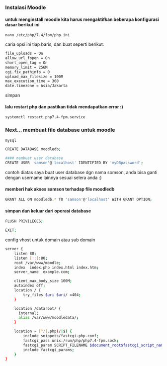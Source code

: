 ### Instalasi Moodle
#### untuk menginstall moodle kita harus mengaktifkan beberapa konfigurasi dasar berikut ini
```baah
nano /etc/php/7.4/fpm/php.ini
```
caria opsi ini tiap baris, dan buat seperti berikut:
```bash
file_uploads = On
allow_url_fopen = On
short_open_tag = On
memory_limit = 256M
cgi.fix_pathinfo = 0
upload_max_filesize = 100M
max_execution_time = 360
date.timezone = Asia/Jakarta
```
simpan
#### lalu restart php dan pastikan tidak mendapatkan error :)
```bash
systemctl restart php7.4-fpm.service
```
### Next... membuat file database untuk moodle
```bash
mysql
```
```bash
CREATE DATABASE moodledb;
```
```bash
#### membuat user database
CREATE USER 'samson'@'localhost' IDENTIFIED BY 'myDBpassword';
```
contoh diatas saya buat user database dgn nama somson, anda bisa ganti dengan username lainnya sesuai selera anda :)
#### memberi hak akses samson terhadap file moodledb
```bash
GRANT ALL ON moodledb.* TO 'samson'@'localhost' WITH GRANT OPTION;
```
#### simpan dan keluar dari operasi database
```bash
FLUSH PRIVILEGES;
```
```bash
EXIT;
```

config vhost untuk domain atau sub domain
```bash
server {
    listen 80;
    listen [::]:80;
    root /var/www/moodle;
    index  index.php index.html index.htm;
    server_name  example.com;

    client_max_body_size 100M;
    autoindex off;
    location / {
        try_files $uri $uri/ =404;
    }

    location /dataroot/ {
      internal;
      alias /var/www/moodledata/;
    }

    location ~ [^/].php(/|$) {
        include snippets/fastcgi-php.conf;
        fastcgi_pass unix:/run/php/php7.4-fpm.sock;
        fastcgi_param SCRIPT_FILENAME $document_root$fastcgi_script_name;
        include fastcgi_params;
    }
}
```
